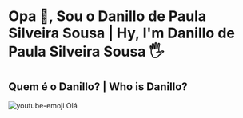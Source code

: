 # Opa 👋, Sou o Danillo de Paula Silveira Sousa | Hy, I'm Danillo de Paula Silveira Sousa 🖐
## Quem é o Danillo? | Who is Danillo?
![youtube-emoji](https://user-images.githubusercontent.com/69750393/211053908-79ea730f-0308-49f0-81cb-3c047b2b6f9f.png) Olá
